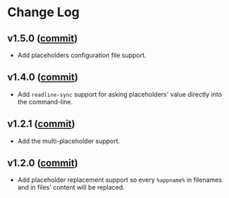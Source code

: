 # Change Log

## v1.5.0 ([commit](https://github.com/vdegenne/github-fetch-starter/commit/ce4c07650bc2180deaf7f75255eb5b20db307d9e))

* Add placeholders configuration file support.

## v1.4.0 ([commit](https://github.com/vdegenne/github-fetch-starter/commit/f20ea38f7c013678c41a6c89a11aed9aaab0153a))

* Add `readline-sync` support for asking placeholders' value directly into the command-line.

## v1.2.1 ([commit](https://github.com/vdegenne/github-fetch-starter/commit/6733b64f6b24fbfb8cbe78246d277eb994472ca6))

* Add the multi-placeholder support.

## v1.2.0 ([commit](https://github.com/vdegenne/github-fetch-starter/commit/555266628911a1e2336dd742b9bb6329070610fe))

* Add placeholder replacement support so every `%appname%` in filenames and in files' content will be replaced.
